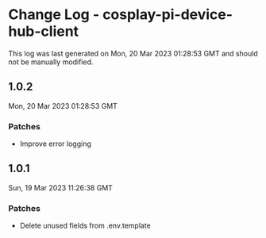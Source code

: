 # Change Log - cosplay-pi-device-hub-client

This log was last generated on Mon, 20 Mar 2023 01:28:53 GMT and should not be manually modified.

## 1.0.2
Mon, 20 Mar 2023 01:28:53 GMT

### Patches

- Improve error logging

## 1.0.1
Sun, 19 Mar 2023 11:26:38 GMT

### Patches

- Delete unused fields from .env.template

